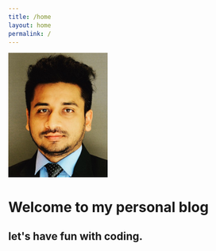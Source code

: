 ```yaml
---
title: /home
layout: home
permalink: /
---
```


<img src="https://github.com/boudhayan/Trunk-001/blob/master/931569C7-B44F-4E03-8D78-C749A1161958.jpg?raw=true" width="200">

# Welcome to my personal blog

## let's have fun with coding.
